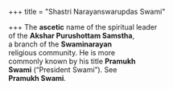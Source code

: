 +++
title = "Shastri Narayanswarupdas Swami"

+++
The **ascetic** name of the spiritual leader  
of the **Akshar Purushottam Samstha**,  
a branch of the **Swaminarayan**  
religious community. He is more  
commonly known by his title **Pramukh**  
**Swami** (“President Swami”). See  
**Pramukh Swami**.